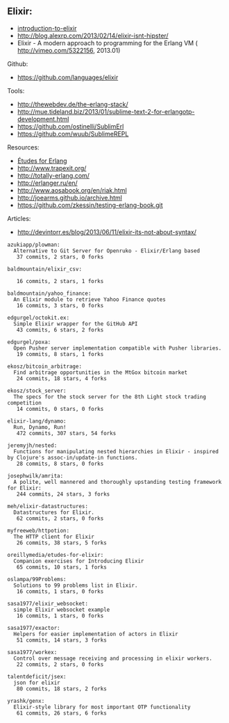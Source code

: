 ## Elixir:
- [introduction-to-elixir](http://alanpeabody.com/presentations/introduction-to-elixir/)
- http://blog.alexrp.com/2013/02/14/elixir-isnt-hipster/
- Elixir - A modern approach to programming for the Erlang VM ( http://vimeo.com/5322156, 2013.01)

Github:
  - https://github.com/languages/elixir


Tools:
  - http://thewebdev.de/the-erlang-stack/
  - http://mue.tideland.biz/2013/01/sublime-text-2-for-erlangotp-development.html
  - https://github.com/ostinelli/SublimErl
  - https://github.com/wuub/SublimeREPL

Resources:
  - [Études for Erlang](http://chimera.labs.oreilly.com/books/1234000000726/index.html)
  - http://www.trapexit.org/
  - http://totally-erlang.com/
  - http://erlanger.ru/en/
  - http://www.aosabook.org/en/riak.html
  - http://joearms.github.io/archive.html
  - https://github.com/zkessin/testing-erlang-book.git


Articles:
  - http://devintorr.es/blog/2013/06/11/elixir-its-not-about-syntax/

<!-- PROJECTS_LIST_START -->
    azukiapp/plowman:
      Alternative to Git Server for Openruko - Elixir/Erlang based
       37 commits, 2 stars, 0 forks

    baldmountain/elixir_csv:

       16 commits, 2 stars, 1 forks

    baldmountain/yahoo_finance:
      An Elixir module to retrieve Yahoo Finance quotes
       16 commits, 3 stars, 0 forks

    edgurgel/octokit.ex:
      Simple Elixir wrapper for the GitHub API
       43 commits, 6 stars, 2 forks

    edgurgel/poxa:
      Open Pusher server implementation compatible with Pusher libraries.
       19 commits, 8 stars, 1 forks

    ekosz/bitcoin_arbitrage:
      Find arbitrage opportunities in the MtGox bitcoin market
       24 commits, 18 stars, 4 forks

    ekosz/stock_server:
      The specs for the stock server for the 8th Light stock trading competition
       14 commits, 0 stars, 0 forks

    elixir-lang/dynamo:
      Run, Dynamo, Run!
       472 commits, 307 stars, 54 forks

    jeremyjh/nested:
      Functions for manipulating nested hierarchies in Elixir - inspired by Clojure's assoc-in/update-in functions.
       28 commits, 8 stars, 0 forks

    josephwilk/amrita:
      A polite, well mannered and thoroughly upstanding testing framework for Elixir:
       244 commits, 24 stars, 3 forks

    meh/elixir-datastructures:
      Datastructures for Elixir.
       62 commits, 2 stars, 0 forks

    myfreeweb/httpotion:
      The HTTP client for Elixir
       26 commits, 38 stars, 5 forks

    oreillymedia/etudes-for-elixir:
      Companion exercises for Introducing Elixir
       65 commits, 10 stars, 1 forks

    oslampa/99Problems:
      Solutions to 99 problems list in Elixir.
       16 commits, 1 stars, 0 forks

    sasa1977/elixir_websocket:
      simple Elixir websocket example
       16 commits, 1 stars, 0 forks

    sasa1977/exactor:
      Helpers for easier implementation of actors in Elixir
       51 commits, 14 stars, 3 forks

    sasa1977/workex:
      Control over message receiving and processing in elixir workers.
       22 commits, 2 stars, 0 forks

    talentdeficit/jsex:
      json for elixir
       80 commits, 18 stars, 2 forks

    yrashk/genx:
      Elixir-style library for most important OTP functionality
       61 commits, 26 stars, 6 forks
<!-- PROJECTS_LIST_END -->
